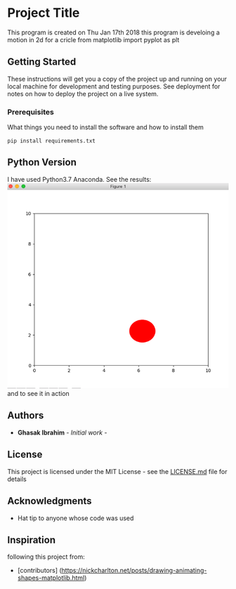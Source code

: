 # Project Title

This program is created on Thu Jan 17th 2018
this program is develoing a motion in 2d for a cricle
from matplotlib import pyplot as plt

## Getting Started
These instructions will get you a copy of the project up and running on your local machine for development and testing purposes. See deployment for notes on how to deploy the project on a live system.
### Prerequisites
What things you need to install the software and how to install them
```
pip install requirements.txt
```

## Python Version

I have used Python3.7 Anaconda.
See the results:
![](https://github.com/Ghasak/Moving_Circle/blob/master/Screen%20Shot%202019-05-09%20at%2015.55.55.png)
and to see it in action
![]()
## Authors

* **Ghasak Ibrahim** - *Initial work* -

## License
This project is licensed under the MIT License - see the [LICENSE.md](LICENSE.md) file for details
## Acknowledgments
* Hat tip to anyone whose code was used

## Inspiration
following this project from:
* [contributors] (https://nickcharlton.net/posts/drawing-animating-shapes-matplotlib.html)

